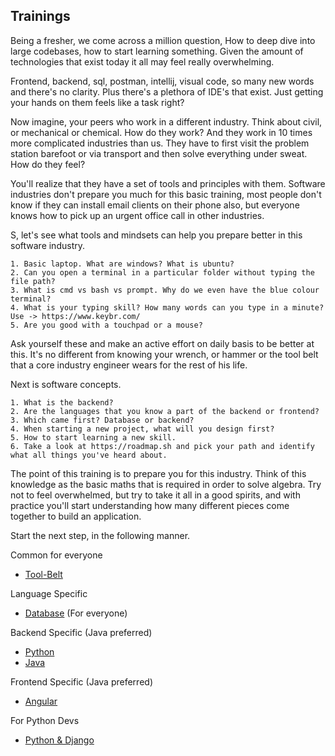 ## Trainings

Being a fresher, we come across a million question, How to deep dive into large codebases, how to start learning something. Given the amount of technologies that exist today it all may feel really overwhelming.

Frontend, backend, sql, postman, intellij, visual code, so many new words and there's no clarity. Plus there's a plethora of IDE's that exist. Just getting your hands on them feels like a task right?

Now imagine, your peers who work in a different industry. Think about civil, or mechanical or chemical. How do they work? And they work in 10 times more complicated industries than us. They have to first visit the problem station barefoot or via transport and then solve everything under sweat. How do they feel?

You'll realize that they have a set of tools and principles with them. Software industries don't prepare you much for this basic training, most people don't know if they can install email clients on their phone also, but everyone knows how to pick up an urgent office call in other industries.

S, let's see what tools and mindsets can help you prepare better in this software industry.

```
1. Basic laptop. What are windows? What is ubuntu?
2. Can you open a terminal in a particular folder without typing the file path?
3. What is cmd vs bash vs prompt. Why do we even have the blue colour terminal?
4. What is your typing skill? How many words can you type in a minute? Use -> https://www.keybr.com/
5. Are you good with a touchpad or a mouse?
```

Ask yourself these and make an active effort on daily basis to be better at this. It's no different from knowing your wrench, or hammer or the tool belt that a core industry engineer wears for the rest of his life.

Next is software concepts.
```
1. What is the backend?
2. Are the languages that you know a part of the backend or frontend?
3. Which came first? Database or backend?
4. When starting a new project, what will you design first?
5. How to start learning a new skill.
6. Take a look at https://roadmap.sh and pick your path and identify what all things you've heard about.
```

The point of this training is to prepare you for this industry. Think of this knowledge as the basic maths that is required in order to solve algebra. Try not to feel overwhelmed, but try to take it all in a good spirits, and with practice you'll start understanding how many different pieces come together to build an application.

Start the next step, in the following manner.

Common for everyone
- [Tool-Belt](./tool-belt.md)

Language Specific
- [Database](./languages/database.md) (For everyone)

Backend Specific (Java preferred)
- [Python](./languages/python.md)
- [Java](./languages/java.md)

Frontend Specific (Java preferred)
- [Angular](./languages/angular.md)

For Python Devs
- [Python & Django](./languages/PythonDjangoIn7Days.md)
